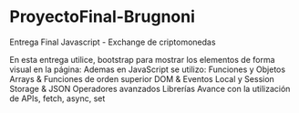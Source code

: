# ProyectoFinal-Brugnoni
Entrega Final Javascript - Exchange de criptomonedas

En esta entrega utilice, bootstrap para mostrar los elementos de forma visual en la página:
Ademas en JavaScript se utilizo:
Funciones y Objetos
Arrays & Funciones de orden superior
DOM & Eventos
Local y Session Storage & JSON
Operadores avanzados 
Librerías
Avance con la utilización de APIs, fetch, async, set

